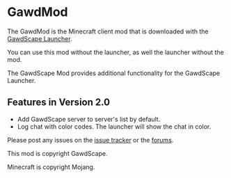 GawdMod
=========
The GawdMod is the Minecraft client mod that is downloaded with the [GawdScape Launcher](https://github.com/GawdScape/GawdScapeLauncher).

You can use this mod without the launcher, as well the launcher without the mod.

The GawdScape Mod provides additional functionality for the GawdScape Launcher.


Features in Version 2.0
- 
- Add GawdScape server to server's list by default.
- Log chat with color codes. The launcher will show the chat in color.


Please post any issues on the [issue tracker](https://github.com/GawdScape/GawdScape/issues) or the [forums](http://www.gawdscape.com/forum/gawdscape/help).

This mod is copyright GawdScape.

Minecraft is copyright Mojang.